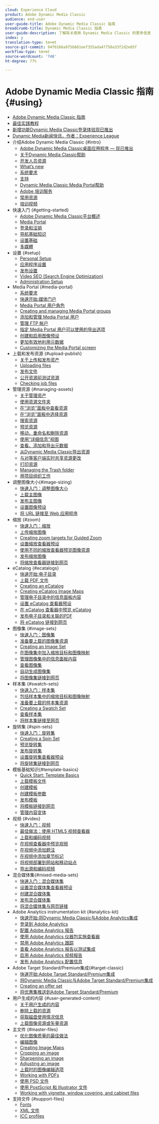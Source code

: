 ```yaml
---
cloud: Experience Cloud
product: Adobe Dynamic Media Classic
audience: end-user
user-guide-title: Adobe Dynamic Media Classic 指南
breadcrumb-title: Dynamic Media Classic 指南
user-guide-description: 了解有关使用 Dynamic Media Classic 的更多信息
index: y
translation-type: tm+mt
source-git-commit: 94f0166a975b681eef355ada47750a33f2d2e65f
workflow-type: tm+mt
source-wordcount: '748'
ht-degree: 77%

---
```



# Adobe Dynamic Media Classic 指南 {#using}

+ [Adobe Dynamic Media Classic 指南](home.md)
+ [最佳实践教程](https://experienceleague.adobe.com/docs/experience-manager-learn/dynamic-media-classic-tutorial/overview.html)
+ [新增功能Dynamic Media Classic登录体验现已推出](new-ui-2020.md)
+ [Dynamic Media新闻快讯，作者：Experience League](dynamic-media-newsletter.md)
+ 介绍Adobe Dynamic Media Classic {#intro}
   + [Adobe Dynamic Media Classic桌面应用程序 — 现已推出](dynamic-media-classic-desktop-app.md)
   + [关于Dynamic Media Classic帮助](introduction.md)
   + [开发人员资源](developer-resources.md)
   + [What’s new](whats-new.md)
   + [系统要求](system-requirements.md)
   + [支持](support.md)
   + [Dynamic Media Classic Media Portal帮助](help-dmc-media-portal.md)
   + [Adobe 培训服务](training-services.md)
   + [常用资源](popular-resources.md)
   + [培训视频](training-videos.md)
+ 快速入门 {#getting-started}
   + [Adobe Dynamic Media Classic平台概述](dmc-platform-overview.md)
   + [Media Portal](media-portal.md)
   + [登录和注销](signing-out.md)
   + [导航基础知识](navigation-basics.md)
   + [设置基础](setup-basics.md)
   + [多媒體](rich-media.md)
+ 设置 {#setup}
   + [Personal Setup](personal-setup.md)
   + [应用程序设置](application-setup.md)
   + [发布设置](publish-setup.md)
   + [Video SEO (Search Engine Optimization)](video-seo-search-engine-optimization.md)
   + [Administration Setup](administration-setup.md)
+ Media Portal {#media-portal}
   + [系统要求](system-requirements-1.md)
   + [快速开始:媒体门户](quick-start-media-portal-administration.md)
   + [Media Portal 用户角色](media-portal-user-roles.md)
   + [Creating and managing Media Portal groups](creating-media-portal-groups.md)
   + [添加和管理 Media Portal 用户](adding-media-portal-users.md)
   + [管理 FTP 帐户](ftp-accounts.md)
   + [指定 Media Portal 用户可以使用的导出选项](specifying-export-options-available-media.md)
   + [创建和启用图像预设](creating-enabling-image-presets.md)
   + [更加有效地利用元数据](making-efficient-metadata.md)
   + [Customizing the Media Portal screen](customizing-media-portal-screen.md)
+ 上载和发布资源 {#upload-publish}
   + [关于上传和发布资产](about-asset-upload-publish.md)
   + [Uploading files](uploading-files.md)
   + [发布文件](publishing-files.md)
   + [公开资源前测试资源](testing-assets-making-them-public.md)
   + [Checking job files](checking-job-files.md)
+ 管理资源 {#managing-assets}
   + [关于管理资产](about-managing-assets.md)
   + [使用资源文件夹](asset-folders.md)
   + [在“浏览”面板中查看资源](viewing-assets-browse-panel.md)
   + [在“浏览”面板中选择资源](selecting-assets-browse-panel.md)
   + [搜索资源](searching-assets.md)
   + [预览资源](previewing-asset.md)
   + [移动、重命名和删除资源](moving-renaming-deleting-assets.md)
   + [使用“详细信息”视图](detail-view.md)
   + [查看、添加和导出元数据](viewing-adding-exporting-metadata.md)
   + [从Dynamic Media Classic导出资源](exporting-assets-from-dmc.md)
   + [与对等客户端实时共享资源更改](sharing-asset-changes-peers-real.md)
   + [打印资源](printing-assets.md)
   + [Managing the Trash folder](trash-folder.md)
   + [用项目组织工作](organizing-projects.md)
+ 调整图像大小{#image-sizing}
   + [快速入门：调整图像大小](quick-start-image-sizing.md)
   + [上载主图像](uploading-master-images.md)
   + [发布主图像](publishing-master-images.md)
   + [设置图像预设](setting-image-presets.md)
   + [将 URL 链接至 Web 应用程序](linking-urls-web-application.md)
+ 缩放 {#zoom}
   + [快速入门：缩放](quick-start-zoom.md)
   + [上传缩放图像](uploading-zoom-images.md)
   + [Creating zoom targets for Guided Zoom](creating-zoom-targets-guided-zoom.md)
   + [设置缩放查看器预设](setting-zoom-viewer-presets.md)
   + [使用不同的缩放查看器预览图像资源](previewing-image-assets-different-zoom.md)
   + [发布缩放图像](publishing-zoom-images.md)
   + [将缩放查看器链接到网页](linking-zoom-viewers-web-pages.md)
+ eCatalog {#ecatalogs}
   + [快速开始:电子目录](quick-start-ecatalog.md)
   + [上载 PDF 文件](uploading-pdf-files.md)
   + [Creating an eCatalog](creating-ecatalog.md)
   + [Creating eCatalog Image Maps](creating-ecatalog-image-maps.md)
   + [管理电子目录中的信息面板内容](info-panel-content.md)
   + [设置 eCatalog 查看器预设](setting-ecatalog-viewer-presets.md)
   + [在 eCatalog 查看器中预览 eCatalog](previewing-ecatalogs-ecatalog-viewer.md)
   + [发布电子目录和关联的PDF](publishing-ecatalogs-associated-pdfs.md)
   + [将 eCatalog 链接到网页](linking-ecatalog-web-page.md)
+ 图像集 {#image-sets}
   + [快速入门：图像集](quick-start-image-sets.md)
   + [准备要上载的图像集资源](preparing-image-set-assets-upload.md)
   + [Creating an Image Set](creating-image-set.md)
   + [在图像集中加入缩放目标和图像映射](including-zoom-targets-image-maps.md)
   + [管理图像集中的信息面板内容](info-panel-content-1.md)
   + [查看图像集](viewing-image-sets.md)
   + [自动生成图像集](automated-image-set-generation.md)
   + [将图像集链接到网页](linking-image-set-web-page.md)
+ 样本集 {#swatch-sets}
   + [快速入门：样本集](quick-start-swatch-sets.md)
   + [包括样本集中的缩放目标和图像映射](including-zoom-targets-image-maps-1.md)
   + [准备要上载的样本集资源](preparing-swatch-set-assets-upload.md)
   + [Creating a Swatch Set](creating-swatch-set.md)
   + [查看样本集](viewing-swatch-sets.md)
   + [将样本集链接至网页](linking-swatch-set-web-page.md)
+ 旋转集 {#spin-sets}
   + [快速入门：旋转集](quick-start-spin-sets.md)
   + [Creating a Spin Set](creating-spin-set.md)
   + [预览旋转集](previewing-spin-set.md)
   + [发布旋转集](publishing-spin-set.md)
   + [设置旋转集查看器预设](setting-spin-set-viewer-presets.md)
   + [将旋转集链接到网页](linking-spin-set-web-page.md)
+ 模板基础知识{#template-basics}
   + [Quick Start: Template Basics](quick-start-template-basics.md)
   + [上载模板文件](uploading-template-files.md)
   + [创建模板](creating-template.md)
   + [创建模板参数](creating-template-parameters.md)
   + [发布模板](publishing-templates.md)
   + [将模板链接到网页](linking-template-web-page.md)
   + [管理内容变体](content-variations.md)
+ 视频 {#video}
   + [快速入门：视频](quick-start-video.md)
   + [最佳做法：使用 HTML5 视频查看器](best-practice-using-html5-video.md)
   + [上载和编码视频](uploading-encoding-videos.md)
   + [在视频查看器中预览视频](previewing-videos-video-viewer.md)
   + [在视频中添加题注](adding-captions-video.md)
   + [在视频中添加章节标记](adding-chapter-markers-video.md)
   + [将视频部署到网站和移动站点](deploying-video-websites-mobile-sites.md)
   + [导出源和编码视频](exporting-source-encoded-videos.md)
+ 混合媒体集{#mixed-media-sets}
   + [快速入门：混合媒体集](quick-start-mixed-media-sets.md)
   + [设置混合媒体集查看器预设](setting-mixed-media-set-viewer.md)
   + [创建混合媒体集](creating-mixed-media-set.md)
   + [发布混合媒体集](publishing-mixed-media-set.md)
   + [将混合媒体集与网页链接](linking-mixed-media-set-web.md)
+ Adobe Analytics instrumentation kit {#analytics-kit}
   + [快速开始:将Dynamic Media Classic与Adobe Analytics集成](quick-start-integrating-dmc-analytics.md)
   + [登录到 Adobe Analytics](log-analytics.md)
   + [配置 Adobe Analytics 报告](configuring-analytics-reports.md)
   + [使用 Adobe Analytics 仪器包实施查看器](instrumenting-viewer-using-analytics-instrumentation.md)
   + [禁用 Adobe Analytics 跟踪](disabling-analytics-tracking.md)
   + [查看 Adobe Analytics 报告以测试集成](testing-integration-viewing-analytics-report.md)
   + [启用 Adobe Analytics 视频报告](enabling-analytics-video-reports.md)
   + [发布 Adobe Analytics 配置信息](publishing-analytics-configuration-information.md)
+ Adobe Target Standard/Premium集成{#target-classic}
   + [快速开始:Adobe Target Standard/Premium集成](quick-start-target-integration.md)
   + [将Dynamic Media Classic与Adobe Target Standard/Premium集成](integrating-dmc-with-target.md)
   + [Creating an offer set](creating-offer-set.md)
   + [将优惠集推送到Adobe Target Standard/Premium](pushing-offer-sets-target.md)
+ 用户生成的内容 {#user-generated-content}
   + [关于用户生成的内容](about-ugc.md)
   + [删除上载的资源](deleting-uploaded-asset.md)
   + [获取磁盘使用情况信息](getting-disk-usage-information.md)
   + [上载图像资源或矢量资源](uploading-image-asset-or-vector.md)
+ 主文件 {#master-files}
   + [优化图像质量的最佳做法](best-practices-optimizing-quality-images.md)
   + [编辑图像](editing-images.md)
   + [Creating Image Maps](creating-image-maps.md)
   + [Cropping an image](cropping-image.md)
   + [Sharpening an image](sharpening-image.md)
   + [Adjusting an image](adjusting-image.md)
   + [上载时的图像编辑选项](image-editing-options-upload.md)
   + [Working with PDFs](pdfs.md)
   + [使用 PSD 文件](psd-files.md)
   + [使用 PostScript 和 Illustrator 文件](postscript-illustrator-files.md)
   + [Working with vignette, window covering, and cabinet files](vignette-window-covering-cabinet-files.md)
+ 支持文件 {#support-files}
   + [Fonts](fonts.md)
   + [XML 文件](xml-files.md)
   + [ICC profiles](icc-profiles.md)
